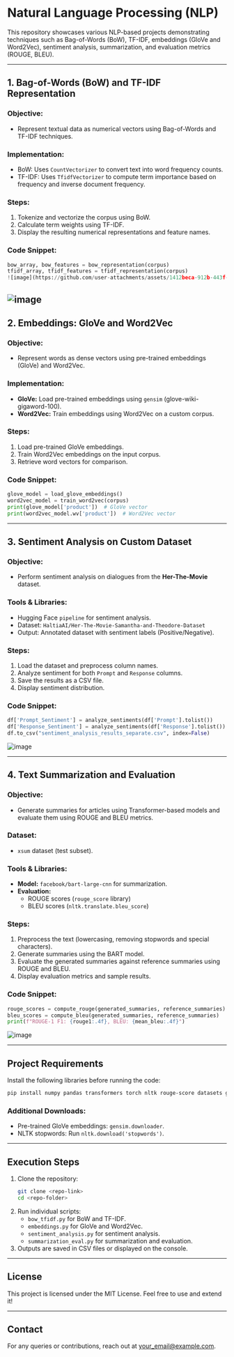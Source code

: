 # Natural Language Processing (NLP)

This repository showcases various NLP-based projects demonstrating techniques such as Bag-of-Words (BoW), TF-IDF, embeddings (GloVe and Word2Vec), sentiment analysis, summarization, and evaluation metrics (ROUGE, BLEU).

---

## **1. Bag-of-Words (BoW) and TF-IDF Representation**

### **Objective:**
- Represent textual data as numerical vectors using Bag-of-Words and TF-IDF techniques.

### **Implementation:**
- BoW: Uses `CountVectorizer` to convert text into word frequency counts.
- TF-IDF: Uses `TfidfVectorizer` to compute term importance based on frequency and inverse document frequency.

### **Steps:**
1. Tokenize and vectorize the corpus using BoW.
2. Calculate term weights using TF-IDF.
3. Display the resulting numerical representations and feature names.

### **Code Snippet:**
```python
bow_array, bow_features = bow_representation(corpus)
tfidf_array, tfidf_features = tfidf_representation(corpus)
![image](https://github.com/user-attachments/assets/1412beca-912b-443f-a097-ecd614076361)

```
![image](https://github.com/user-attachments/assets/1412beca-912b-443f-a097-ecd614076361)
---

## **2. Embeddings: GloVe and Word2Vec**

### **Objective:**
- Represent words as dense vectors using pre-trained embeddings (GloVe) and Word2Vec.

### **Implementation:**
- **GloVe:** Load pre-trained embeddings using `gensim` (glove-wiki-gigaword-100).
- **Word2Vec:** Train embeddings using Word2Vec on a custom corpus.

### **Steps:**
1. Load pre-trained GloVe embeddings.
2. Train Word2Vec embeddings on the input corpus.
3. Retrieve word vectors for comparison.

### **Code Snippet:**
```python
glove_model = load_glove_embeddings()
word2vec_model = train_word2vec(corpus)
print(glove_model['product'])  # GloVe vector
print(word2vec_model.wv['product'])  # Word2Vec vector
```

---

## **3. Sentiment Analysis on Custom Dataset**

### **Objective:**
- Perform sentiment analysis on dialogues from the **Her-The-Movie** dataset.

### **Tools & Libraries:**
- Hugging Face `pipeline` for sentiment analysis.
- Dataset: `HaltiaAI/Her-The-Movie-Samantha-and-Theodore-Dataset`
- Output: Annotated dataset with sentiment labels (Positive/Negative).

### **Steps:**
1. Load the dataset and preprocess column names.
2. Analyze sentiment for both `Prompt` and `Response` columns.
3. Save the results as a CSV file.
4. Display sentiment distribution.

### **Code Snippet:**
```python
df['Prompt_Sentiment'] = analyze_sentiments(df['Prompt'].tolist())
df['Response_Sentiment'] = analyze_sentiments(df['Response'].tolist())
df.to_csv("sentiment_analysis_results_separate.csv", index=False)
```
![image](https://github.com/user-attachments/assets/ea1f5fb1-572b-4e50-b45a-1aadef60e29b)

---

## **4. Text Summarization and Evaluation**

### **Objective:**
- Generate summaries for articles using Transformer-based models and evaluate them using ROUGE and BLEU metrics.

### **Dataset:**
- `xsum` dataset (test subset).

### **Tools & Libraries:**
- **Model:** `facebook/bart-large-cnn` for summarization.
- **Evaluation:**
  - ROUGE scores (`rouge_score` library)
  - BLEU scores (`nltk.translate.bleu_score`)

### **Steps:**
1. Preprocess the text (lowercasing, removing stopwords and special characters).
2. Generate summaries using the BART model.
3. Evaluate the generated summaries against reference summaries using ROUGE and BLEU.
4. Display evaluation metrics and sample results.

### **Code Snippet:**
```python
rouge_scores = compute_rouge(generated_summaries, reference_summaries)
bleu_scores = compute_bleu(generated_summaries, reference_summaries)
print(f"ROUGE-1 F1: {rouge1:.4f}, BLEU: {mean_bleu:.4f}")
```
![image](https://github.com/user-attachments/assets/423bbb6e-52b7-48c1-9a8d-eb283d498072)


---

## **Project Requirements**

Install the following libraries before running the code:

```bash
pip install numpy pandas transformers torch nltk rouge-score datasets gensim
```

### **Additional Downloads:**
- Pre-trained GloVe embeddings: `gensim.downloader`.
- NLTK stopwords: Run `nltk.download('stopwords')`.

---

## **Execution Steps**

1. Clone the repository:
   ```bash
   git clone <repo-link>
   cd <repo-folder>
   ```
2. Run individual scripts:
   - `bow_tfidf.py` for BoW and TF-IDF.
   - `embeddings.py` for GloVe and Word2Vec.
   - `sentiment_analysis.py` for sentiment analysis.
   - `summarization_eval.py` for summarization and evaluation.
3. Outputs are saved in CSV files or displayed on the console.

---



## **License**
This project is licensed under the MIT License. Feel free to use and extend it!

---

## **Contact**
For any queries or contributions, reach out at [your_email@example.com](mailto:your_email@example.com).
